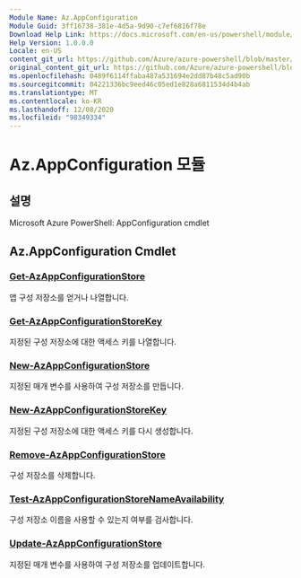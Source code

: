 ```yaml
---
Module Name: Az.AppConfiguration
Module Guid: 3ff16738-381e-4d5a-9d90-c7ef6816f78e
Download Help Link: https://docs.microsoft.com/en-us/powershell/module/az.appconfiguration
Help Version: 1.0.0.0
Locale: en-US
content_git_url: https://github.com/Azure/azure-powershell/blob/master/src/AppConfiguration/help/Az.AppConfiguration.md
original_content_git_url: https://github.com/Azure/azure-powershell/blob/master/src/AppConfiguration/help/Az.AppConfiguration.md
ms.openlocfilehash: 0489f6114ffaba487a531694e2dd87b48c5ad90b
ms.sourcegitcommit: 04221336bc9eed46c05ed1e828a6811534d4b4ab
ms.translationtype: MT
ms.contentlocale: ko-KR
ms.lasthandoff: 12/08/2020
ms.locfileid: "98349334"
---
```

# Az.AppConfiguration 모듈
## 설명
Microsoft Azure PowerShell: AppConfiguration cmdlet

## Az.AppConfiguration Cmdlet
### [Get-AzAppConfigurationStore](Get-AzAppConfigurationStore.md)
앱 구성 저장소를 얻거나 나열합니다.

### [Get-AzAppConfigurationStoreKey](Get-AzAppConfigurationStoreKey.md)
지정된 구성 저장소에 대한 액세스 키를 나열합니다.

### [New-AzAppConfigurationStore](New-AzAppConfigurationStore.md)
지정된 매개 변수를 사용하여 구성 저장소를 만듭니다.

### [New-AzAppConfigurationStoreKey](New-AzAppConfigurationStoreKey.md)
지정된 구성 저장소에 대한 액세스 키를 다시 생성합니다.

### [Remove-AzAppConfigurationStore](Remove-AzAppConfigurationStore.md)
구성 저장소를 삭제합니다.

### [Test-AzAppConfigurationStoreNameAvailability](Test-AzAppConfigurationStoreNameAvailability.md)
구성 저장소 이름을 사용할 수 있는지 여부를 검사합니다.

### [Update-AzAppConfigurationStore](Update-AzAppConfigurationStore.md)
지정된 매개 변수를 사용하여 구성 저장소를 업데이트합니다.

